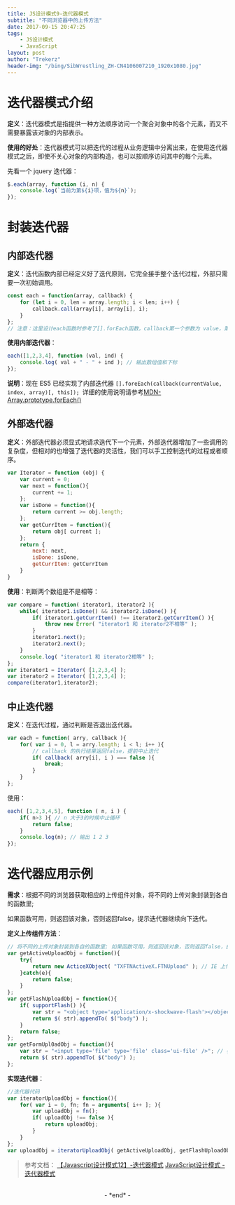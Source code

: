 ```yaml
---
title: JS设计模式9-迭代器模式
subtitle: "不同浏览器中的上传方法"
date: 2017-09-15 20:47:25
tags: 
	- JS设计模式
	- JavaScript
layout: post
author: "Trekerz"
header-img: "/bing/SibWrestling_ZH-CN4106007210_1920x1080.jpg"
---
```


# **迭代器模式介绍**

**定义**：迭代器模式是指提供一种方法顺序访问一个聚合对象中的各个元素，而又不需要暴露该对象的内部表示。

**使用的好处**：迭代器模式可以把迭代的过程从业务逻辑中分离出来，在使用迭代器模式之后，即使不关心对象的内部构造，也可以按顺序访问其中的每个元素。

先看一个 jquery 迭代器：

```js
$.each(array, function (i, n) {
	console.log(`当前为第${i}项，值为${n}`);
});
```

# **封装迭代器**

## **内部迭代器**

**定义**：迭代函数内部已经定义好了迭代原则，它完全接手整个迭代过程，外部只需要一次初始调用。

```js
const each = function(array, callback) {
	for (let i = 0, len = array.length; i < len; i++) {
		callback.call(array[i], array[i], i); 
	}
};
// 注意：这里设计each函数时参考了[].forEach函数，callback第一个参数为 value，第二个参数为 index。
```

**使用内部迭代器**：

```js
each([1,2,3,4], function (val, ind) {
	console.log( val + " - " + ind ); // 输出数组值和下标
});
```

**说明**：现在 ES5 已经实现了内部迭代器 `[].foreEach(callback(currentValue, index, array)[, this]); `详细的使用说明请参考[MDN-Array.prototype.forEach()](https://developer.mozilla.org/zh-CN/docs/Web/JavaScript/Reference/Global_Objects/Array/forEach)

## **外部迭代器**

**定义**：外部迭代器必须显式地请求迭代下一个元素，外部迭代器增加了一些调用的复杂度，但相对的也增强了迭代器的灵活性，我们可以手工控制迭代的过程或者顺序。

```js
var Iterator = function (obj) {
	var current = 0;
	var next = function(){
		current += 1;
	};
	var isDone = function(){
		return current >= obj.length;
	};
	var getCurrItem = function(){
		return obj[ current ];
	};
	return {
		next: next,
		isDone: isDone,
		getCurrItem: getCurrItem
	}
}
```

**使用**：判断两个数组是不是相等：

```js
var compare = function( iterator1, iterator2 ){
	while( iterator1.isDone() && iterator2.isDone() ){
		if( iterator1.getCurrItem() !== iterator2.getCurrItem() ){
			throw new Error( "iterator1 和 iterator2不相等" );
		}
		iterator1.next();
		iterator2.next();
	}
	console.log( "iterator1 和 iterator2相等" );
};
var iterator1 = Iterator( [1,2,3,4] );
var iterator2 = Iterator( [1,2,3,4] );
compare(iterator1,iterator2);
```

## **中止迭代器**

**定义**：在迭代过程，通过判断是否退出迭代器。

```js
var each = function( arry, callback ){
	for( var i = 0, l = arry.length; i < l; i++ ){
		// callback 的执行结果返回false，提前中止迭代
		if( callback( arry[i], i ) === false ){
			break;
		}
	}
};
```

使用：

```js
each( [1,2,3,4,5], function ( n, i ) {
	if( n>3 ){ // n 大于3的时候中止循环
		return false;
	}
	console.log(n); // 输出 1 2 3
});
```

# 迭代器应用示例

**需求**：根据不同的浏览器获取相应的上传组件对象，将不同的上传对象封装到各自的函数里; 

如果函数可用，则返回该对象，否则返回false，提示迭代器继续向下迭代。

**定义上传组件方法**：

```js
// 将不同的上传对象封装到各自的函数里; 如果函数可用，则返回该对象，否则返回false，提示迭代器继续
var getActiveUploadObj = function(){
	try{
		return new ActiceXObject( "TXFTNActiveX.FTNUpload" ); // IE 上传控件
	}catch(e){
		return false;
	}
};
var getFlashUploadObj = function(){
	if( supportFlash() ){
		var str = "<object type='application/x-shockwave-flash'></object>";
		return $( str).appendTo( $("body") );
	}
	return false;
};
var getFormUpl0adObj = function(){
	var str = "<input type='file' type='file' class='ui-file' />"; // 表单上传
	return $( str).appendTo( $("body") );
};
```

**实现迭代器**：

```js
//迭代器代码
var iteratorUploadObj = function(){
	for( var i = 0, fn; fn = arguments[ i++ ]; ){
		var uploadObj = fn();
		if( uploadObj !== false ){
			return uploadObj;
		}
	}
};
var uploadObj = iteratorUploadObj( getActiveUploadObj, getFlashUploadObj, getFormUpl0adObj );
```



> 参考文档：
> [【Javascript设计模式12】-迭代器模式](http://www.alloyteam.com/2012/10/commonly-javascript-design-patterns-iterator-mode/)
> [JavaScript设计模式 - 迭代器模式](http://www.cnblogs.com/Medeor/p/5017879.html)

<br/>

<center>-&nbsp;*end*&nbsp;-</center>

<br/>